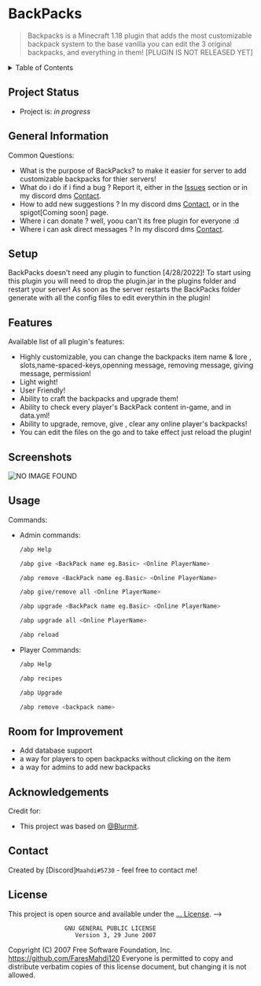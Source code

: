 # BackPacks
> Backpacks is a Minecraft 1.18 plugin that adds the most customizable backpack system to the base vanilla 
> you can edit the 3 original backpacks, and everything in them! [PLUGIN IS NOT RELEASED YET]

<details>
  <summary>Table of Contents</summary>
  <ol>
    <li><a href="#project-status">Project Statust</a></li>
    <li><a href="#general-information">General Infod</a></li>
    <li><a href="#setup">Setup</a></li>
    <li><a href="#features">Features</a></li>
    <li><a href="#screenshots">ScreenShots</a></li>
    <li><a href="#usage">Usage</a></li>
    <li><a href="#room-for-improvement">Room for Improvemen</a></li>
    <li><a href="#acknowledgments">Acknowledgments</a></li>
    <li><a href="#contact">Contact</a></li>
    <li><a href="#license">License</a></li>
  </ol>
</details>

## Project Status
* Project is: _in progress_

## General Information
Common Questions:
- What is the purpose of BackPacks? to make it easier for server to add customizable backpacks for thier servers!
- What do i do if i find a bug ? Report it, either in the [Issues](https://github.com/FaresMahdi120/BackPacks/issues) section or in my discord dms [Contact](#contact).
- How to add new suggestions ? In my discord dms [Contact](#contact), or in the spigot[Coming soon] page.
- Where i can donate ? well, yoou can't its free plugin for everyone :d
- Where i can ask direct messages ? In my discord dms [Contact](#contact).

## Setup
BackPacks doesn't need any plugin to function [4/28/2022]!
To start using this plugin you will need to drop the plugin.jar in the plugins
folder and restart your server!
As soon as the server restarts the BackPacks folder generate with all the config
files to edit everythin in the plugin!

## Features
Available list of all plugin's features: 
- Highly customizable, you can change the backpacks item name & lore , slots,name-spaced-keys,openning message, removing message, giving message, permission!
- Light wight!
- User Friendly!
- Ability to craft the backpacks and upgrade them!
- Ability to check every player's BackPack content in-game, and in data.yml!
- Ability to upgrade, remove, give , clear any online player's backpacks!
- You can edit the files on the go and to take effect just reload the plugin!


## Screenshots
![NO IMAGE FOUND](./img/screenshot.png)


## Usage
Commands:
* Admin commands:
  ```sh
  /abp Help
  ```
  ```sh
  /abp give <BackPack name eg.Basic> <Online PlayerName> 
  ```
  ```sh
  /abp remove <BackPack name eg.Basic> <Online PlayerName> 
  ```
  ```sh
  /abp give/remove all <Online PlayerName> 
  ```
  ```sh
  /abp upgrade <BackPack name eg.Basic> <Online PlayerName> 
  ```
  ```sh
  /abp upgrade all <Online PlayerName> 
  ```
  ```sh
  /abp reload
  ```
* Player Commands:
  ```sh
  /abp Help
  ```
  ```sh
  /abp recipes
  ```    
  ```sh
  /abp Upgrade
  ```   
  ```sh
  /abp remove <backpack name>
  ```    


## Room for Improvement
* Add database support
* a way for players to open backpacks without clicking on the item
* a way for admins to add new backpacks 

## Acknowledgements
Credit for:
- This project was based on [@Blurmit](https://github.com/Blurmit).


## Contact
Created by [Discord]``` Maahdi#5730 ``` - feel free to contact me!


## License
This project is open source and available under the [... License](https://choosealicense.com/licenses/gpl-3.0/). -->

                    GNU GENERAL PUBLIC LICENSE
                       Version 3, 29 June 2007

 Copyright (C) 2007 Free Software Foundation, Inc. <https://github.com/FaresMahdi120>
 Everyone is permitted to copy and distribute verbatim copies
 of this license document, but changing it is not allowed.
